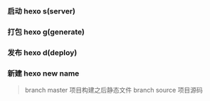 ### 启动    hexo s(server)
### 打包    hexo g(generate)
### 发布    hexo d(deploy)
### 新建    hexo new name
> branch master 项目构建之后静态文件
> branch source 项目源码
